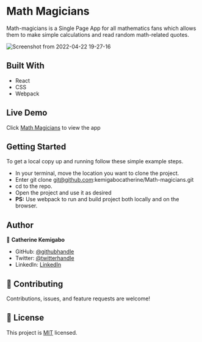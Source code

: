 # Math Magicians

Math-magicians is a Single Page App for all mathematics fans which allows them to make simple calculations and read random math-related quotes.

![Screenshot from 2022-04-22 19-27-16](https://user-images.githubusercontent.com/86133437/164756933-4a6f64f3-ee53-4e48-9c6a-c779bea88f00.png)

## Built With

- React
- CSS
- Webpack

## Live Demo

Click [Math Magicians](https://kemigabocatherine.github.io/Math-magicians/) to view the app

## Getting Started

To get a local copy up and running follow these simple example steps.

- In your terminal, move the location you want to clone the project.
- Enter git clone git@github.com:kemigabocatherine/Math-magicians.git
- cd to the repo.
- Open the project and use it as desired
- **PS:** Use webpack to run and build project both locally and on the browser.

## Author

👤 **Catherine Kemigabo**

- GitHub: [@githubhandle](https://github.com/kemigabocatherine)
- Twitter: [@twitterhandle](https://twitter.com/home?lang=en)
- LinkedIn: [LinkedIn](https://www.linkedin.com/feed/)

## 🤝 Contributing

Contributions, issues, and feature requests are welcome!

## 📝 License

This project is [MIT](./LICENSE) licensed.
